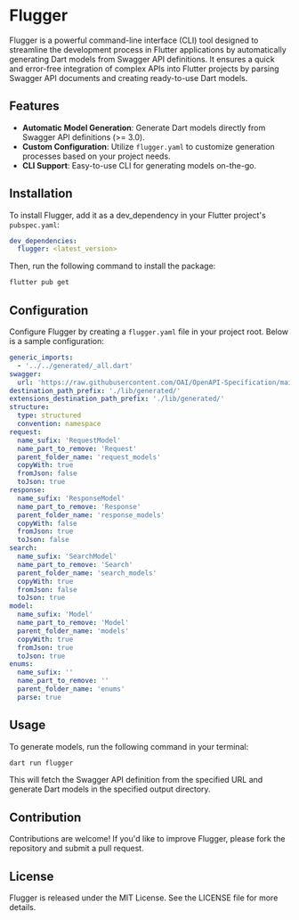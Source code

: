 
# Flugger

Flugger is a powerful command-line interface (CLI) tool designed to streamline the development process in Flutter applications by automatically generating Dart models from Swagger API definitions. It ensures a quick and error-free integration of complex APIs into Flutter projects by parsing Swagger API documents and creating ready-to-use Dart models.

## Features

- **Automatic Model Generation**: Generate Dart models directly from Swagger API definitions (>= 3.0).
- **Custom Configuration**: Utilize `flugger.yaml` to customize generation processes based on your project needs.
- **CLI Support**: Easy-to-use CLI for generating models on-the-go.

## Installation

To install Flugger, add it as a dev_dependency in your Flutter project's `pubspec.yaml`:

```yaml
dev_dependencies:
  flugger: <latest_version>
```

Then, run the following command to install the package:

```bash
flutter pub get
```

## Configuration

Configure Flugger by creating a `flugger.yaml` file in your project root. Below is a sample configuration:

```yaml
generic_imports:
  - '../../generated/_all.dart'
swagger:
  url: 'https://raw.githubusercontent.com/OAI/OpenAPI-Specification/main/examples/v3.0/petstore.json'
destination_path_prefix: './lib/generated/'
extensions_destination_path_prefix: './lib/generated/'
structure:
  type: structured
  convention: namespace
request:
  name_sufix: 'RequestModel' 
  name_part_to_remove: 'Request' 
  parent_folder_name: 'request_models' 
  copyWith: true
  fromJson: false
  toJson: true
response:
  name_sufix: 'ResponseModel' 
  name_part_to_remove: 'Response' 
  parent_folder_name: 'response_models' 
  copyWith: false
  fromJson: true
  toJson: false
search:
  name_sufix: 'SearchModel' 
  name_part_to_remove: 'Search' 
  parent_folder_name: 'search_models' 
  copyWith: true
  fromJson: false
  toJson: true
model:
  name_sufix: 'Model' 
  name_part_to_remove: 'Model' 
  parent_folder_name: 'models' 
  copyWith: true
  fromJson: true
  toJson: true
enums:
  name_sufix: ''
  name_part_to_remove: ''
  parent_folder_name: 'enums'
  parse: true
```

## Usage

To generate models, run the following command in your terminal:

```bash
dart run flugger
```

This will fetch the Swagger API definition from the specified URL and generate Dart models in the specified output directory.

## Contribution

Contributions are welcome! If you'd like to improve Flugger, please fork the repository and submit a pull request.

## License

Flugger is released under the MIT License. See the LICENSE file for more details.
